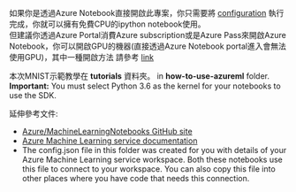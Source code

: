 如果你是透過Azure Notebook直接開啟此專案，你只需要將 [configuration](configuration.ipynb) 執行完成，你就可以擁有免費CPU的ipython notebook使用。  
但建議你透過Azure Portal消費Azure subscription或是Azure Pass來開啟Azure Notebook，你可以開啟GPU的機器(直接透過Azure Notebook portal進入會無法使用GPU)，其中一種開啟方法 請參考 [link](https://www.slideshare.net/chiehningchen/how-azure-ml-service-streamlines-cloud-based-machine-learning) 


本次MNIST示範教學在 **tutorials** 資料夾。
in **how-to-use-azureml** folder.
 **Important:** You must select Python 3.6 as the kernel for your notebooks to use the SDK.
 
延伸參考文件:

 * [Azure/MachineLearningNotebooks GitHub site](https://github.com/Azure/MachineLearningNotebooks)
 * [Azure Machine Learning service documentation](https://docs.microsoft.com/en-us/azure/machine-learning/service)
 * The config.json file in this folder was created for you with details of your Azure Machine  Learning service workspace. Both these notebooks use this file to connect to your workspace. You can also copy this file into other places where you have code that needs this connection.
